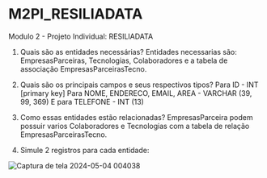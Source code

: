 # M2PI_RESILIADATA
Modulo 2 - Projeto Individual:  RESILIADATA


 1. Quais são as entidades necessárias?
      Entidades necessarias são: EmpresasParceiras, Tecnologias, Colaboradores e a tabela de associação EmpresasParceirasTecno.

    

  
 3. Quais são os principais campos e seus respectivos tipos?
      Para ID - INT [primary key]
      Para NOME, ENDERECO, EMAIL, AREA - VARCHAR (39, 99, 369)
      E para TELEFONE - INT (13)

    
 4. Como essas entidades estão relacionadas?
     EmpresasParceira podem possuir varios Colaboradores e Tecnologias com a tabela de relação EmpresasParceirasTecno. 
     
    
 5. Simule 2 registros para cada entidade:

![Captura de tela 2024-05-04 004038](https://github.com/JGuilheerm/M2PI_RESILIADATA/assets/113355002/c8c0c72f-501e-4178-80d6-fecb4a3a0b5f)

